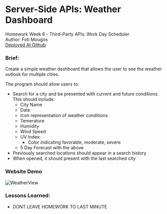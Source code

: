 # Server-Side APIs: Weather Dashboard
Homework Week 6 - Third-Party APIs: Work Day Scheduler<br>
Author: Foti Mougos<br>
[Deployed At Github](https://foteye.github.io/Wk6-API-WeatherAPI-FotiMougos/ "Deployed at Github")

### Brief:
Create a simple weather dashboard that allows the user to see the weather outlook for multiple cities.

The program should allow users to:
* Search for a city and be presented with current and future conditions. This should include:
  * City Name
  * Date
  * Icon representation of weather conditions
  * Temerature
  * Humidity
  * Wind Speed
  * UV Index:
    * Color indicating favorable, moderate, severe
  * 5 Day Forecast with the above
* Previously searched locations should appear in a search history
* When opened, it should present with the last searched city

### Website Demo
![WeatherView](assets/images/demo.png "Calendar View")

### Lessons Learned:

  * DONT LEAVE HOMEWORK TO LAST MINUTE